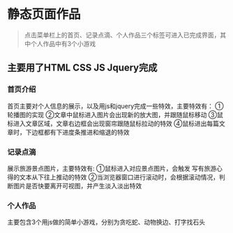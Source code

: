 # 静态页面作品
>点击菜单栏上的首页、记录点滴、个人作品三个标签可进入已完成界面，其中个人作品中有3个小游戏

## 主要用了HTML CSS JS Jquery完成
### 首页介绍
首页主要对个人信息的展示，以及用js和jquery完成一些特效，主要特效有：
    ①轮播图的实现
    ②文章中鼠标进入图片会出现新的放大图，并跟随鼠标移动
    ③鼠标进入文章区域，文章右边框会出现窗帘跟随鼠标拉动的特效
    ④鼠标进出每篇文章时，下边框都有下进度条推进和缩退的特效
### 记录点滴
展示旅游景点图片，主要特效有:
    ①鼠标进入对应景点图片，会触发 写有旅游心得的文本从下往上推动的特效
    ②当浏览器窗口进行滚动时，会根据滚动情况，判断图片是否快要离开可视图，并产生淡入淡出特效
### 个人作品
主要包含3个用js做的简单小游戏，分别为贪吃蛇、动物换边、打字找石头

